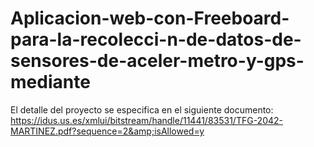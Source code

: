 # Aplicacion-web-con-Freeboard-para-la-recolecci-n-de-datos-de-sensores-de-aceler-metro-y-gps-mediante
El detalle del proyecto se especifica en el siguiente documento: https://idus.us.es/xmlui/bitstream/handle/11441/83531/TFG-2042-MARTINEZ.pdf?sequence=2&amp;isAllowed=y
